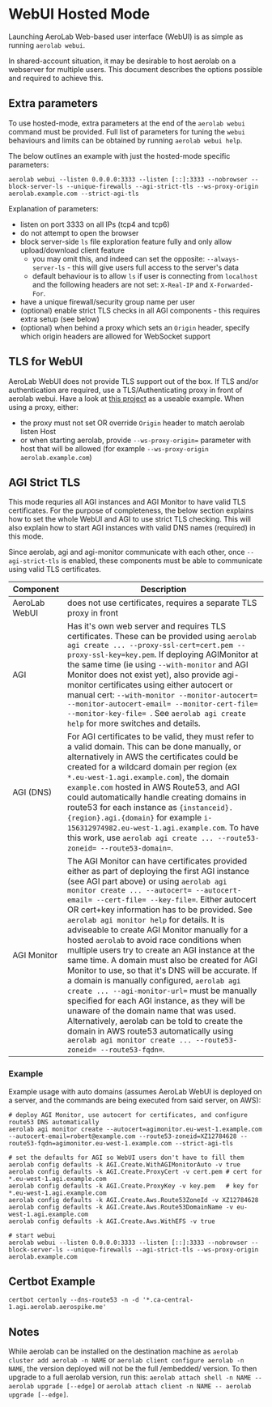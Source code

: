 # WebUI Hosted Mode

Launching AeroLab Web-based user interface (WebUI) is as simple as running `aerolab webui`.

In shared-account situation, it may be desirable to host aerolab on a webserver for multiple users. This document describes the options possible and required to achieve this.

##  Extra parameters

To use hosted-mode, extra parameters at the end of the `aerolab webui` command must be provided. Full list of parameters for tuning the `webui` behaviours and limits can be obtained by running `aerolab webui help`.

The below outlines an example with just the hosted-mode specific parameters:

```
aerolab webui --listen 0.0.0.0:3333 --listen [::]:3333 --nobrowser --block-server-ls --unique-firewalls --agi-strict-tls --ws-proxy-origin aerolab.example.com --strict-agi-tls
```

Explanation of parameters:
* listen on port 3333 on all IPs (tcp4 and tcp6)
* do not attempt to open the browser
* block server-side `ls` file exploration feature fully and only allow upload/download client feature
  * you may omit this, and indeed can set the opposite: `--always-server-ls` - this will give users full access to the server's data
  * default behaviour is to allow `ls` if user is connecting from `localhost` and the following headers are not set: `X-Real-IP` and `X-Forwarded-For`.
* have a unique firewall/security group name per user
* (optional) enable strict TLS checks in all AGI components - this requires extra setup (see below)
* (optional) when behind a proxy which sets an `Origin` header, specify which origin headers are allowed for WebSocket support

## TLS for WebUI

AeroLab WebUI does not provide TLS support out of the box. If TLS and/or authentication are required, use a TLS/Authenticating proxy in front of aerolab webui. Have a look at [this project](https://github.com/oauth2-proxy/oauth2-proxy/releases) as a useable example. When using a proxy, either:
* the proxy must not set OR override `Origin` header to match aerolab listen Host
* or when starting aerolab, provide `--ws-proxy-origin=` parameter with host that will be allowed (for example `--ws-proxy-origin aerolab.example.com`)

## AGI Strict TLS

This mode requries all AGI instances and AGI Monitor to have valid TLS certificates. For the purpose of completeness, the below section explains how to set the whole WebUI and AGI to use strict TLS checking. This will also explain how to start AGI instances with valid DNS names (required) in this mode.

Since aerolab, agi and agi-monitor communicate with each other, once `--agi-strict-tls` is enabled, these components must be able to communicate using valid TLS certificates.

Component | Description
--- | ---
AeroLab WebUI | does not use certificates, requires a separate TLS proxy in front
AGI | Has it's own web server and requires TLS certificates. These can be provided using `aerolab agi create ... --proxy-ssl-cert=cert.pem --proxy-ssl-key=key.pem`. If deploying AGIMonitor at the same time (ie using `--with-monitor` and AGI Monitor does not exist yet), also provide agi-monitor certificates using either autocert or manual cert: `--with-monitor --monitor-autocert= --monitor-autocert-email= --monitor-cert-file= --monitor-key-file= `. See `aerolab agi create help` for more switches and details.
AGI (DNS) | For AGI certificates to be valid, they must refer to a valid domain. This can be done manually, or alternatively in AWS the certificates could be created for a wildcard domain per region (ex `*.eu-west-1.agi.example.com`), the domain `example.com` hosted in AWS Route53, and AGI could automatically handle creating domains in route53 for each instance as `{instanceid}.{region}.agi.{domain}` for example `i-156312974982.eu-west-1.agi.example.com`. To have this work, use `aerolab agi create ... --route53-zoneid= --route53-domain=`.
AGI Monitor | The AGI Monitor can have certificates provided either as part of deploying the first AGI instance (see AGI part above) or using `aerolab agi monitor create ... --autocert= --autocert-email= --cert-file= --key-file=`. Either autocert OR cert+key information has to be provided. See `aerolab agi monitor help` for details. It is adviseable to create AGI Monitor manually for a hosted `aerolab` to avoid race conditions when multiple users try to create an AGI instance at the same time. A domain must also be created for AGI Monitor to use, so that it's DNS will be accurate. If a domain is manually configured, `aerolab agi create ... --agi-monitor-url=` must be manually specified for each AGI instance, as they will be unaware of the domain name that was used. Alternatively, aerolab can be told to create the domain in AWS route53 automatically using `aerolab agi monitor create ... --route53-zoneid= --route53-fqdn=`.

### Example

Example usage with auto domains (assumes AeroLab WebUI is deployed on a server, and the commands are being executed from said server, on AWS):
```
# deploy AGI Monitor, use autocert for certificates, and configure route53 DNS automatically
aerolab agi monitor create --autocert=agimonitor.eu-west-1.example.com --autocert-email=robert@example.com --route53-zoneid=XZ12784628 --route53-fqdn=agimonitor.eu-west-1.example.com --strict-agi-tls

# set the defaults for AGI so WebUI users don't have to fill them
aerolab config defaults -k AGI.Create.WithAGIMonitorAuto -v true
aerolab config defaults -k AGI.Create.ProxyCert -v cert.pem # cert for *.eu-west-1.agi.example.com
aerolab config defaults -k AGI.Create.ProxyKey -v key.pem   # key for *.eu-west-1.agi.example.com
aerolab config defaults -k AGI.Create.Aws.Route53ZoneId -v XZ12784628
aerolab config defaults -k AGI.Create.Aws.Route53DomainName -v eu-west-1.agi.example.com
aerolab config defaults -k AGI.Create.Aws.WithEFS -v true

# start webui
aerolab webui --listen 0.0.0.0:3333 --listen [::]:3333 --nobrowser --block-server-ls --unique-firewalls --agi-strict-tls --ws-proxy-origin aerolab.example.com
```

## Certbot Example

```
certbot certonly --dns-route53 -n -d '*.ca-central-1.agi.aerolab.aerospike.me'
```

## Notes

While aerolab can be installed on the destination machine as `aerolab cluster add aerolab -n NAME` or `aerolab client configure aerolab -n NAME`, the version deployed will not be the full /embedded/ version. To then upgrade to a full aerolab version, run this: `aerolab attach shell -n NAME -- aerolab upgrade [--edge]` or `aerolab attach client -n NAME -- aerolab upgrade [--edge]`.

